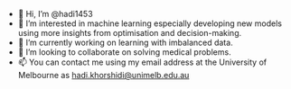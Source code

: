 - 👋 Hi, I’m @hadi1453
- 👀 I’m interested in machine learning especially developing new models using more insights from optimisation and decision-making.
- 🌱 I’m currently working on learning with imbalanced data.
- 💞️ I’m looking to collaborate on solving medical problems.
- 📫 You can contact me using my email address at the University of Melbourne as hadi.khorshidi@unimelb.edu.au

<!---
hadi1453/hadi1453 is a ✨ special ✨ repository because its `README.md` (this file) appears on your GitHub profile.
You can click the Preview link to take a look at your changes.
--->

